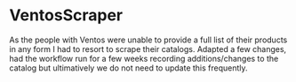 # VentosScraper
As the people with Ventos were unable to provide a full list of their products in any form I had to resort to scrape their catalogs.
Adapted a few changes, had the workflow run for a few weeks recording additions/changes to the catalog but ultimatively we do not need to update this frequently.
